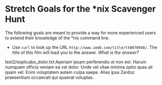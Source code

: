 # Stretch Goals for the *nix Scavenger Hunt

The following goals are meant to provide a way for more experienced users to
extend their knowledge of the *nix command line.

* Use `curl` to look up the URL `http://www.imdb.com/title/tt0070948/`. The title of this film will lead you to the answer. *What is the answer?*

test2/explicabo_dolor.txt:Aperiam ipsam perferendis ut non est. Harum numquam officia veniam ea vel dolor. Unde vel vitae minima optio quas ali
quam vel. Enim voluptatem autem culpa saepe. Alias ipsa Zardoz praesentium occaecati qui quaerat voluptas.          


